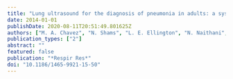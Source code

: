 ```yaml
---
title: "Lung ultrasound for the diagnosis of pneumonia in adults: a systematic review and meta-analysis"
date: 2014-01-01
publishDate: 2020-08-11T20:51:49.801625Z
authors: ["M. A. Chavez", "N. Shams", "L. E. Ellington", "N. Naithani", "R. H. Gilman", "M. C. Steinhoff", "M. Santosham", "R. E. Black", "C. Price", "M. Gross", "W. Checkley"]
publication_types: ["2"]
abstract: ""
featured: false
publication: "*Respir Res*"
doi: "10.1186/1465-9921-15-50"
---
```


